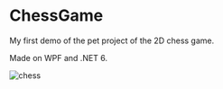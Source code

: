 # ChessGame
My first demo of the pet project of the 2D chess game.

Made on WPF and .NET 6.

![chess](https://user-images.githubusercontent.com/59678267/215141095-62bb2878-9407-4947-a483-258882322373.png)
